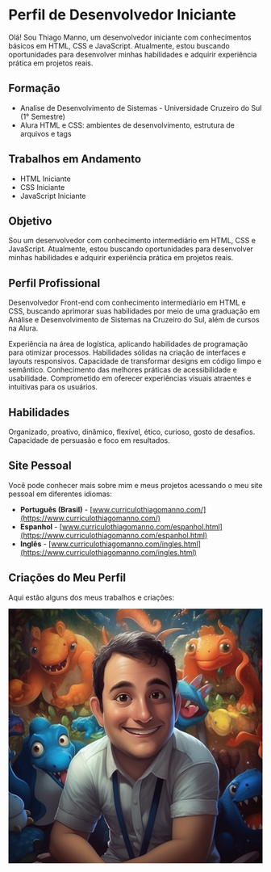 # Perfil de Desenvolvedor Iniciante

Olá! Sou Thiago Manno, um desenvolvedor iniciante com conhecimentos básicos em HTML, CSS e JavaScript. Atualmente, estou buscando oportunidades para desenvolver minhas habilidades e adquirir experiência prática em projetos reais.

## Formação

- Analise de Desenvolvimento de Sistemas - Universidade Cruzeiro do Sul (1° Semestre)
- Alura HTML e CSS: ambientes de desenvolvimento, estrutura de arquivos e tags

## Trabalhos em Andamento

- HTML Iniciante
- CSS Iniciante
- JavaScript Iniciante

## Objetivo

Sou um desenvolvedor com conhecimento intermediário em HTML, CSS e JavaScript. Atualmente, estou buscando oportunidades para desenvolver minhas habilidades e adquirir experiência prática em projetos reais.

## Perfil Profissional

Desenvolvedor Front-end com conhecimento intermediário em HTML e CSS, buscando aprimorar suas habilidades por meio de uma graduação em Análise e Desenvolvimento de Sistemas na Cruzeiro do Sul, além de cursos na Alura.

Experiência na área de logística, aplicando habilidades de programação para otimizar processos. Habilidades sólidas na criação de interfaces e layouts responsivos. Capacidade de transformar designs em código limpo e semântico. Conhecimento das melhores práticas de acessibilidade e usabilidade. Comprometido em oferecer experiências visuais atraentes e intuitivas para os usuários.

## Habilidades

Organizado, proativo, dinâmico, flexível, ético, curioso, gosto de desafios. Capacidade de persuasão e foco em resultados.


## Site Pessoal

Você pode conhecer mais sobre mim e meus projetos acessando o meu site pessoal em diferentes idiomas:

- **Português (Brasil)** - [www.curriculothiagomanno.com/](https://www.curriculothiagomanno.com/)
- **Espanhol** - [www.curriculothiagomanno.com/espanhol.html](https://www.curriculothiagomanno.com/espanhol.html)
- **Inglês** - [www.curriculothiagomanno.com/ingles.html](https://www.curriculothiagomanno.com/ingles.html)

## Criações do Meu Perfil

Aqui estão alguns dos meus trabalhos e criações:

![Quadrado 1](thiagomanno_numa_sala_programando_junto_com_outros_em_desenhos__094c04d1-596f-4c53-bc33-758ea7cace3d.png)


